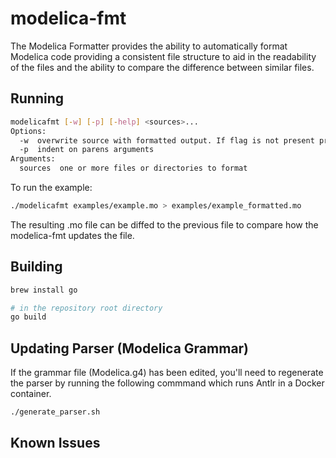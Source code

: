 # modelica-fmt

The Modelica Formatter provides the ability to automatically format Modelica code providing a consistent file structure to aid in the readability of the files and the ability to compare the difference between similar files.

## Running

```bash
modelicafmt [-w] [-p] [-help] <sources>...
Options:
  -w  overwrite source with formatted output. If flag is not present print to stdout
  -p  indent on parens arguments
Arguments:
  sources  one or more files or directories to format
```

To run the example:

```bash
./modelicafmt examples/example.mo > examples/example_formatted.mo
```

The resulting .mo file can be diffed to the previous file to compare how the modelica-fmt updates the file.

## Building

```bash
brew install go

# in the repository root directory
go build
```


## Updating Parser (Modelica Grammar)

If the grammar file (Modelica.g4) has been edited, you'll need to regenerate the parser by running the following commmand which runs Antlr in a Docker container.
```bash
./generate_parser.sh
```

## Known Issues






